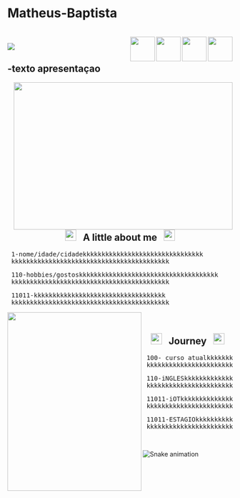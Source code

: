 # Matheus-Baptista


<div style="display: inline_block"><br>
  <img align="right" width="55" height="55" src="https://cdn.jsdelivr.net/gh/devicons/devicon/icons/html5/html5-plain-wordmark.svg">
  <img align="right"  width="55" height="55" src="https://cdn.jsdelivr.net/gh/devicons/devicon/icons/css3/css3-plain-wordmark.svg">
  <img align="right"   width="55" height="55" src="https://cdn.jsdelivr.net/gh/devicons/devicon/icons/cplusplus/cplusplus-plain.svg">
  <img align="right"  width="55" height="55" src="https://cdn.jsdelivr.net/gh/devicons/devicon/icons/javascript/javascript-plain.svg">

<img src="https://github-readme-stats.vercel.app/api?username=matheus192&show_icons=true&theme=chartreuse-dark"></div>

 ## -texto apresentaçao 
 <img width="490" height="330" src="https://user-images.githubusercontent.com/95291756/145240637-977d5de0-02d3-491b-a3d4-b3ec46bdd3aa.gif" align=right valign=top></br>
 
 
 <div align="center">
  <h2><img width="25" height="25" src="https://thumbs.gfycat.com/TalkativeScrawnyKinkajou-max-1mb.gif"> 
  &nbsp; <strong> A little about me </strong>  &nbsp; 
  <img width="25" height="25" src="https://thumbs.gfycat.com/TalkativeScrawnyKinkajou-max-1mb.gif"> </h2>
</div>

 <pre> 1-nome/idade/cidadekkkkkkkkkkkkkkkkkkkkkkkkkkkkkkkk
 kkkkkkkkkkkkkkkkkkkkkkkkkkkkkkkkkkkkkkkkkk</pre>
 <pre> 110-hobbies/gostoskkkkkkkkkkkkkkkkkkkkkkkkkkkkkkkkkkkkk
 kkkkkkkkkkkkkkkkkkkkkkkkkkkkkkkkkkkkkkkkkk</pre>
 <pre> 11011-kkkkkkkkkkkkkkkkkkkkkkkkkkkkkkkkkkk
 kkkkkkkkkkkkkkkkkkkkkkkkkkkkkkkkkkkkkkkkkk</pre>
  <img width="300" height="400" src="https://i.pinimg.com/originals/7f/dc/e2/7fdce2dc9307aff4f5acb88cc06b5904.gif" align=left valign=top></br>
 <div align="center">
  <h2><img width="25" height="25" src="https://media1.tenor.com/images/319cc8e671cff9d2897d200f8bcd70d7/tenor.gif?itemid=10391952"> 
  &nbsp; <strong> Journey </strong>  &nbsp; 
  <img width="25" height="25" src="https://media1.tenor.com/images/319cc8e671cff9d2897d200f8bcd70d7/tenor.gif?itemid=10391952"> </h2>
</div>
 
 <pre> 100- curso atualkkkkkkkkkkkkkkkkkkkkkkkkkkkkkkkkkkkkkk
 kkkkkkkkkkkkkkkkkkkkkkkkkkkkkkkkkkkkkkkkkkkkkkk</pre>
 <pre> 110-iNGLESkkkkkkkkkkkkkkkkkkkkkkkkkkkkkkkkkkkkk
 kkkkkkkkkkkkkkkkkkkkkkkkkkkkkkkkkkkkkkkkkkkkkkk</pre>
 <pre> 11011-iOTkkkkkkkkkkkkkkkkkkkkkkkkkkkkkkkkkkk
 kkkkkkkkkkkkkkkkkkkkkkkkkkkkkkkkkkkkkkkkkkkkkkk</pre>
  <pre> 11011-ESTAGIOkkkkkkkkkkkkkkkkkkkkkkkkkkkkkkkkkkk
 kkkkkkkkkkkkkkkkkkkkkkkkkkkkkkkkkkkkkkkkkkkkkkk</pre><br>
 ![Snake animation](https://github.com/matheushbm192/Matheus-Baptista/blob/output/github-contribution-grid-snake.svg)
